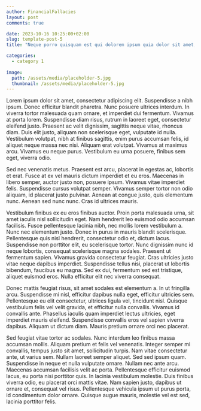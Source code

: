 ```yaml
---
author: FinancialFallacies
layout: post
comments: true

date: 2023-10-16 10:25:00+02:00  
slug: template-post-5
title: "Neque porro quisquam est qui dolorem ipsum quia dolor sit amet, consectetur, adipisci velit"

categories:
  - category 1
  
image:
  path: /assets/media/placeholder-5.jpg
  thumbnail: /assets/media/placeholder-5.jpg
---
```


Lorem ipsum dolor sit amet, consectetur adipiscing elit. Suspendisse a nibh ipsum. Donec efficitur blandit pharetra. Nunc posuere ultrices interdum. In viverra tortor malesuada quam ornare, et imperdiet dui fermentum. Vivamus at porta lorem. Suspendisse diam risus, rutrum in laoreet eget, consectetur eleifend justo. Praesent ac velit dignissim, sagittis neque vitae, rhoncus diam. Duis elit justo, aliquam non scelerisque eget, vulputate id nulla. Vestibulum volutpat, nibh at finibus sagittis, enim purus accumsan felis, id aliquet neque massa nec nisi. Aliquam erat volutpat. Vivamus at maximus arcu. Vivamus eu neque purus. Vestibulum eu urna posuere, finibus sem eget, viverra odio.

Sed nec venenatis metus. Praesent est arcu, placerat in egestas ac, lobortis et erat. Fusce at ex vel mauris dictum imperdiet et eu eros. Maecenas in libero semper, auctor justo non, posuere ipsum. Vivamus vitae imperdiet felis. Suspendisse cursus volutpat semper. Vivamus semper tortor non odio aliquam, id placerat justo pulvinar. Aenean at congue justo, quis elementum nunc. Aenean sed nunc nunc. Cras id ultrices mauris.

Vestibulum finibus ex eu eros finibus auctor. Proin porta malesuada urna, sit amet iaculis nisl sollicitudin eget. Nam hendrerit leo euismod odio accumsan facilisis. Fusce pellentesque lacinia nibh, nec mollis lorem vestibulum a. Nunc nec elementum justo. Donec in purus in mauris blandit scelerisque. Pellentesque quis nisl hendrerit, consectetur odio et, dictum lacus. Suspendisse non porttitor elit, eu scelerisque tortor. Nunc dignissim nunc id neque lobortis, consequat scelerisque magna sodales. Praesent ut fermentum sapien. Vivamus gravida consectetur feugiat. Cras ultricies justo vitae neque dapibus imperdiet. Suspendisse tellus nisi, placerat ut lobortis bibendum, faucibus eu magna. Sed ex dui, fermentum sed est tristique, aliquet euismod eros. Nulla efficitur elit nec viverra consequat.

Donec mattis feugiat risus, sit amet sodales est elementum a. In ut fringilla arcu. Suspendisse mi nisl, efficitur dapibus nulla eget, efficitur ultricies sem. Pellentesque eu elit consectetur, ultrices ligula vel, tincidunt nisl. Quisque vestibulum felis vel velit gravida, et efficitur nulla convallis. Vivamus id convallis ante. Phasellus iaculis quam imperdiet lectus ultricies, eget imperdiet mauris eleifend. Suspendisse convallis eros vel sapien viverra dapibus. Aliquam ut dictum diam. Mauris pretium ornare orci nec placerat.

Sed feugiat vitae tortor ac sodales. Nunc interdum leo finibus massa accumsan mollis. Aliquam pretium et felis vel venenatis. Integer semper mi convallis, tempus justo sit amet, sollicitudin turpis. Nam vitae consectetur ante, ut varius sem. Nullam laoreet semper aliquet. Sed sed ipsum quam. Suspendisse in neque et nulla vulputate ornare. Nullam nec ante arcu. Maecenas accumsan facilisis velit ac porta. Pellentesque efficitur euismod lacus, eu porta nisi porttitor quis. In lacinia vestibulum molestie. Duis finibus viverra odio, eu placerat orci mattis vitae. Nam sapien justo, dapibus ut ornare et, consequat vel risus. Pellentesque vehicula ipsum ut purus porta, id condimentum dolor ornare. Quisque augue mauris, molestie vel est sed, lacinia porttitor felis.